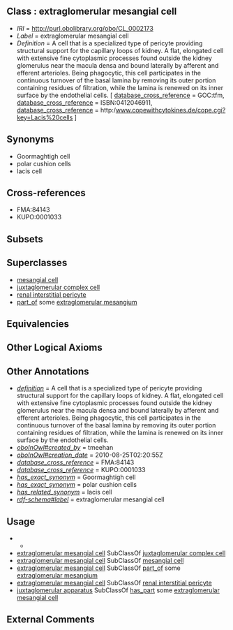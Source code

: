 
## Class : extraglomerular mesangial cell

 * *IRI* = http://purl.obolibrary.org/obo/CL_0002173
 * *Label* = extraglomerular mesangial cell
 * *Definition* = A cell that is a specialized type of pericyte providing structural support for the capillary loops of kidney. A flat, elongated cell with extensive fine cytoplasmic processes found outside the kidney glomerulus near the macula densa and bound laterally by afferent and efferent arterioles. Being phagocytic, this cell participates in the continuous turnover of the basal lamina by removing its outer portion containing residues of filtration, while the lamina is renewed on its inner surface by the endothelial cells. [ [database_cross_reference](../../ef/oboInOwl#hasDbXref.md) = GOC:tfm, [database_cross_reference](../../ef/oboInOwl#hasDbXref.md) = ISBN:0412046911, [database_cross_reference](../../ef/oboInOwl#hasDbXref.md) = http:/www.copewithcytokines.de/cope.cgi?key=Lacis%20cells ]

## Synonyms

 * Goormaghtigh cell
 * polar cushion cells
 * lacis cell

## Cross-references

 * FMA:84143
 * KUPO:0001033

## Subsets


## Superclasses

 * [mesangial cell](../../CL/50/CL_0000650.md)
 * [juxtaglomerular complex cell](../../CL/18/CL_1000618.md)
 * [renal interstitial pericyte](../../CL/18/CL_1001318.md)
 * [part_of](../../BFO/50/BFO_0000050.md) some [extraglomerular mesangium](../../UBERON/21/UBERON_0002321.md)

## Equivalencies


## Other Logical Axioms


## Other Annotations

 * *[definition](../../IAO/15/IAO_0000115.md)* = A cell that is a specialized type of pericyte providing structural support for the capillary loops of kidney. A flat, elongated cell with extensive fine cytoplasmic processes found outside the kidney glomerulus near the macula densa and bound laterally by afferent and efferent arterioles. Being phagocytic, this cell participates in the continuous turnover of the basal lamina by removing its outer portion containing residues of filtration, while the lamina is renewed on its inner surface by the endothelial cells.
 * *[oboInOwl#created_by](../../oboInOwl#created/by/oboInOwl#created_by.md)* = tmeehan
 * *[oboInOwl#creation_date](../../oboInOwl#creation/te/oboInOwl#creation_date.md)* = 2010-08-25T02:20:55Z
 * *[database_cross_reference](../../ef/oboInOwl#hasDbXref.md)* = FMA:84143
 * *[database_cross_reference](../../ef/oboInOwl#hasDbXref.md)* = KUPO:0001033
 * *[has_exact_synonym](../../ym/oboInOwl#hasExactSynonym.md)* = Goormaghtigh cell
 * *[has_exact_synonym](../../ym/oboInOwl#hasExactSynonym.md)* = polar cushion cells
 * *[has_related_synonym](../../ym/oboInOwl#hasRelatedSynonym.md)* = lacis cell
 * *[rdf-schema#label](../../el/rdf-schema#label.md)* = extraglomerular mesangial cell

## Usage

 * -
 * [extraglomerular mesangial cell](../../CL/73/CL_0002173.md) SubClassOf [juxtaglomerular complex cell](../../CL/18/CL_1000618.md)
 * [extraglomerular mesangial cell](../../CL/73/CL_0002173.md) SubClassOf [mesangial cell](../../CL/50/CL_0000650.md)
 * [extraglomerular mesangial cell](../../CL/73/CL_0002173.md) SubClassOf [part_of](../../BFO/50/BFO_0000050.md) some [extraglomerular mesangium](../../UBERON/21/UBERON_0002321.md)
 * [extraglomerular mesangial cell](../../CL/73/CL_0002173.md) SubClassOf [renal interstitial pericyte](../../CL/18/CL_1001318.md)
 * [juxtaglomerular apparatus](../../UBERON/03/UBERON_0002303.md) SubClassOf [has_part](../../BFO/51/BFO_0000051.md) some [extraglomerular mesangial cell](../../CL/73/CL_0002173.md)

## External Comments

